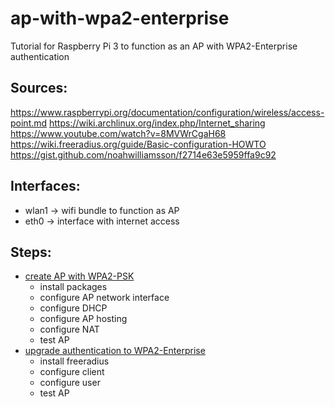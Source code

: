 # ap-with-wpa2-enterprise
Tutorial for Raspberry Pi 3 to function as an AP with WPA2-Enterprise authentication

## Sources:
https://www.raspberrypi.org/documentation/configuration/wireless/access-point.md
https://wiki.archlinux.org/index.php/Internet_sharing
https://www.youtube.com/watch?v=8MVWrCgaH68
https://wiki.freeradius.org/guide/Basic-configuration-HOWTO
https://gist.github.com/noahwilliamsson/f2714e63e5959ffa9c92

## Interfaces:
* wlan1 -> wifi bundle to function as AP
* eth0 -> interface with internet access

## Steps:
* [create AP with WPA2-PSK](../master/ap_wpa_psk)
  * install packages
  * configure AP network interface
  * configure DHCP
  * configure AP hosting
  * configure NAT
  * test AP
* [upgrade authentication to WPA2-Enterprise](../master/ap_wpa_enterprise)
  * install freeradius
  * configure client
  * configure user
  * test AP
